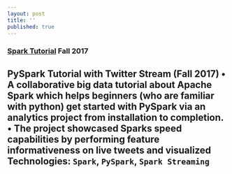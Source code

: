 ```yaml
---
layout: post
title: ''
published: true
---
```


### [Spark Tutorial](https://moazim1993.github.io/BigData_Spark_Tutorial/)  Fall 2017

PySpark Tutorial with Twitter Stream (Fall 2017) 
•	A collaborative big data tutorial about Apache Spark which helps beginners (who are familiar with python) get started with PySpark via an analytics project from installation to completion.
•	The project showcased Sparks speed capabilities by performing feature informativeness on live tweets and visualized 
Technologies: `Spark`, `PySpark`, `Spark Streaming`
---
